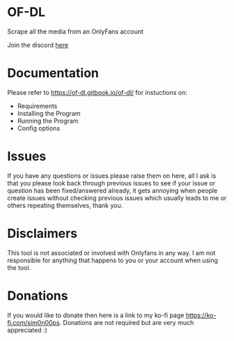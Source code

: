 # OF-DL
Scrape all the media from an OnlyFans account

Join the discord [here](https://discord.com/invite/6bUW8EJ53j)

# Documentation
Please refer to https://of-dl.gitbook.io/of-dl/ for instuctions on:
- Requirements
- Installing the Program
- Running the Program
- Config options

# Issues
If you have any questions or issues please raise them on here, all I ask is that you please look back through previous issues to see if your issue or question has been fixed/answered already, it gets annoying when people create issues without checking previous issues which usually leads to me or others repeating themselves, thank you.

# Disclaimers
This tool is not associated or involved with Onlyfans in any way. 
I am not responsible for anything that happens to you or your account when using the tool.

# Donations
If you would like to donate then here is a link to my ko-fi page https://ko-fi.com/sim0n00ps. Donations are not required but are very much appreciated :)
